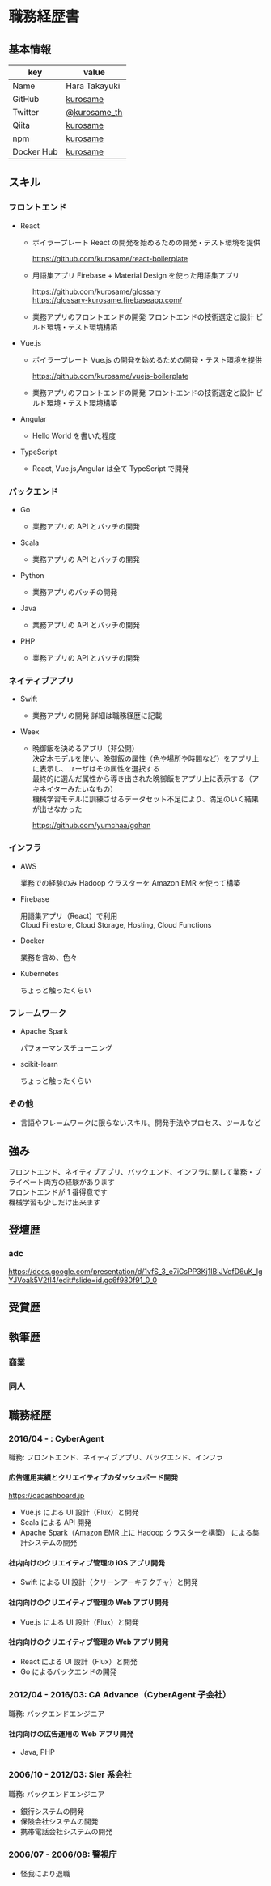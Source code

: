 # 職務経歴書

## 基本情報

| key        | value                                           |
| ---------- | ----------------------------------------------- |
| Name       | Hara Takayuki                                   |
| GitHub     | [kurosame](https://github.com/kurosame)         |
| Twitter    | [@kurosame_th](https://twitter.com/kurosame_th) |
| Qiita      | [kurosame](https://qiita.com/kurosame)          |
| npm        | [kurosame](https://www.npmjs.com/~kurosame)     |
| Docker Hub | [kurosame](https://hub.docker.com/u/kurosame)   |

## スキル

### フロントエンド

- React

  - ボイラープレート
    React の開発を始めるための開発・テスト環境を提供

    https://github.com/kurosame/react-boilerplate

  - 用語集アプリ
    Firebase + Material Design を使った用語集アプリ

    https://github.com/kurosame/glossary  
    https://glossary-kurosame.firebaseapp.com/

  - 業務アプリのフロントエンドの開発
    フロントエンドの技術選定と設計
    ビルド環境・テスト環境構築

- Vue.js

  - ボイラープレート
    Vue.js の開発を始めるための開発・テスト環境を提供

    https://github.com/kurosame/vuejs-boilerplate

  - 業務アプリのフロントエンドの開発
    フロントエンドの技術選定と設計
    ビルド環境・テスト環境構築

- Angular

  - Hello World を書いた程度

- TypeScript

  - React, Vue.js,Angular は全て TypeScript で開発

### バックエンド

- Go

  - 業務アプリの API とバッチの開発

- Scala

  - 業務アプリの API とバッチの開発

- Python

  - 業務アプリのバッチの開発

- Java

  - 業務アプリの API とバッチの開発

- PHP

  - 業務アプリの API とバッチの開発

### ネイティブアプリ

- Swift

  - 業務アプリの開発
    詳細は職務経歴に記載

- Weex

  - 晩御飯を決めるアプリ（非公開）  
    決定木モデルを使い、晩御飯の属性（色や場所や時間など）をアプリ上に表示し、ユーザはその属性を選択する  
    最終的に選んだ属性から導き出された晩御飯をアプリ上に表示する（アキネイターみたいなもの）  
    機械学習モデルに訓練させるデータセット不足により、満足のいく結果が出せなかった

    https://github.com/yumchaa/gohan

### インフラ

- AWS

  業務での経験のみ
  Hadoop クラスターを Amazon EMR を使って構築

- Firebase

  用語集アプリ（React）で利用  
  Cloud Firestore, Cloud Storage, Hosting, Cloud Functions

- Docker

  業務を含め、色々

- Kubernetes

  ちょっと触ったくらい

### フレームワーク

- Apache Spark

  パフォーマンスチューニング

- scikit-learn

  ちょっと触ったくらい

### その他

- 言語やフレームワークに限らないスキル。開発手法やプロセス、ツールなど

## 強み

フロントエンド、ネイティブアプリ、バックエンド、インフラに関して業務・プライベート両方の経験があります  
フロントエンドが 1 番得意です  
機械学習も少しだけ出来ます

## 登壇歴

### adc

https://docs.google.com/presentation/d/1vfS_3_e7iCsPP3Kj1IBIJVofD6uK_IgYJVoak5V2fl4/edit#slide=id.gc6f980f91_0_0

## 受賞歴

## 執筆歴

### 商業

### 同人

## 職務経歴

### 2016/04 - : CyberAgent

職務: フロントエンド、ネイティブアプリ、バックエンド、インフラ

#### 広告運用実績とクリエイティブのダッシュボード開発

https://cadashboard.jp

- Vue.js による UI 設計（Flux）と開発
- Scala による API 開発
- Apache Spark（Amazon EMR 上に Hadoop クラスターを構築） による集計システムの開発

#### 社内向けのクリエイティブ管理の iOS アプリ開発

- Swift による UI 設計（クリーンアーキテクチャ）と開発

#### 社内向けのクリエイティブ管理の Web アプリ開発

- Vue.js による UI 設計（Flux）と開発

#### 社内向けのクリエイティブ管理の Web アプリ開発

- React による UI 設計（Flux）と開発
- Go によるバックエンドの開発

### 2012/04 - 2016/03: CA Advance（CyberAgent 子会社）

職務: バックエンドエンジニア

#### 社内向けの広告運用の Web アプリ開発

- Java, PHP

### 2006/10 - 2012/03: SIer 系会社

職務: バックエンドエンジニア

- 銀行システムの開発
- 保険会社システムの開発
- 携帯電話会社システムの開発

### 2006/07 - 2006/08: 警視庁

- 怪我により退職
